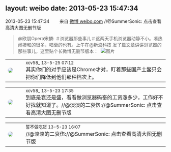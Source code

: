 layout: weibo
date: 2013-05-23 15:47:34
---
<meta name="referrer" content="no-referrer" />

2013-05-23 15:47:34  &nbsp;&nbsp;&nbsp;&nbsp;&nbsp;&nbsp; 来自 <a href="http://weibo.com/" rel="nofollow">微博 weibo.com</a>
//@SummerSonic: 点击查看高清大图无删节版
>  @欧朋Opera宋麟: ＃浏览器那些事儿＃这两天手机浏览器动静不小。凑热闹掺和的很多，唱衰的也有。上午在@新浪科技 发了篇文章讲讲浏览器的那些事儿，这里贴个长微博无删节版本： ​​​
>  ![图片](https://ww1.sinaimg.cn/large/7162f613jw1e4y7regf1hj21af9ckkjn.jpg)

<table style="width: 100%;">
  <tr>
    <td style="width: 40px;"><img style="border-radius:50%" src="https://tva3.sinaimg.cn/crop.0.0.1242.1242.50/801f7e9ajw8f3peekcgoqj20yi0yidg9.jpg?KID=imgbed,tva&Expires=1624466422&ssig=S4E4GEoIyF"></td>
    <td colspan="2"><small>xcv58_ 13-5-25 07:12</small><br/>其实你们的对手应该是Chrome才对，盯着那些国产土鳖只会把你们降低到他们那种档次上。</td>
  </tr>
</table>

<table style="width: 100%;">
  <tr>
    <td style="width: 40px;"><img style="border-radius:50%" src="https://tva3.sinaimg.cn/crop.0.0.1242.1242.50/801f7e9ajw8f3peekcgoqj20yi0yidg9.jpg?KID=imgbed,tva&Expires=1624466422&ssig=S4E4GEoIyF"></td>
    <td colspan="2"><small>xcv58_ 13-5-23 17:35</small><br/>到底是衰还是盛，看看做浏览器码畜的工资涨多少，工作好不好找就知道了。//@淡淡的二哀伤://@SummerSonic: 点击查看高清大图无删节版</td>
  </tr>
</table>

<table style="width: 100%;">
  <tr>
    <td style="width: 40px;"><img style="border-radius:50%" src="https://tva1.sinaimg.cn/crop.0.0.640.640.50/86f7338fjw8edkav0whx0j20hs0hswfv.jpg?KID=imgbed,tva&Expires=1624466422&ssig=H2sJ0pG6%2B%2B"></td>
    <td colspan="2"><small>誓不做吃货 13-5-23 16:07</small><br/>//@淡淡的二哀伤://@SummerSonic: 点击查看高清大图无删节版</td>
  </tr>
</table>
